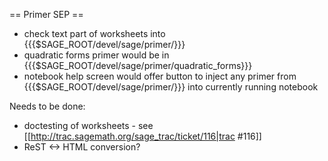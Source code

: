 == Primer SEP ==

 * check text part of worksheets into {{{$SAGE_ROOT/devel/sage/primer/}}}
 * quadratic forms primer would be in  {{{$SAGE_ROOT/devel/sage/primer/quadratic_forms}}}
 * notebook help screen would offer button to inject any primer from {{{$SAGE_ROOT/devel/sage/primer/}}} into currently running notebook

Needs to be done:

 * doctesting of worksheets - see [[http://trac.sagemath.org/sage_trac/ticket/116|trac #116]]
 * ReST <-> HTML conversion?

